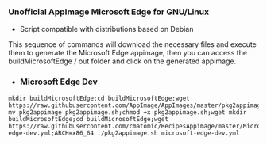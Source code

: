 ### Unofficial AppImage Microsoft Edge for GNU/Linux
* Script compatible  with distributions based on Debian

This sequence of commands will download the necessary files and execute them to generate the Microsoft Edge appimage, then you can access the buildMicrosoftEdge / out folder and click on the generated appimage.

* ### Microsoft Edge Dev 
```
mkdir buildMicrosoftEdge;cd buildMicrosoftEdge;wget https://raw.githubusercontent.com/AppImage/AppImages/master/pkg2appimage; mv pkg2appimage pkg2appimage.sh;chmod +x pkg2appimage.sh;wget mkdir buildMicrosoftEdge;cd buildMicrosoftEdge;wget https://raw.githubusercontent.com/cmatomic/RecipesAppimage/master/MicrosoftEdgeAppImage/microsoft-edge-dev.yml;ARCH=x86_64 ./pkg2appimage.sh microsoft-edge-dev.yml

```
